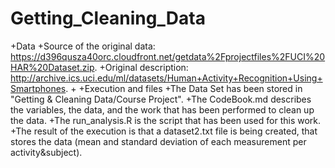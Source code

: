 # Getting_Cleaning_Data

+Data 
+Source of the original data: https://d396qusza40orc.cloudfront.net/getdata%2Fprojectfiles%2FUCI%20HAR%20Dataset.zip.
+Original description: http://archive.ics.uci.edu/ml/datasets/Human+Activity+Recognition+Using+Smartphones.
+
+Execution and files
+The Data Set has been stored in "Getting & Cleaning Data/Course Project".
+The CodeBook.md describes the variables, the data, and the work that has been performed to clean up the data.
+The run_analysis.R is the script that has been used for this work. 
+The result of the execution is that a dataset2.txt file is being created, that stores the data (mean and standard deviation of each measurement per activity&subject).
